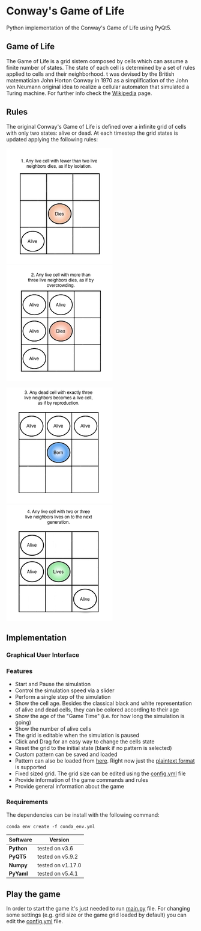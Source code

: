 # Conway's Game of Life
Python implementation of the Conway's Game of Life using PyQt5.

## Game of Life
The Game of Life is a grid sistem composed by cells which can assume a finite number of states. The state of each cell is determined by a set of rules applied to cells and their neighborhood.
t was devised by the British matematician John Horton Conway in 1970 as a simplification of the John von Neumann original idea to realize a cellular automaton that simulated a Turing machine.
For further info check the [Wikipedia](https://en.wikipedia.org/wiki/Conway%27s_Game_of_Life) page.

## Rules
The original Conway's Game of Life is defined over a infinite grid of cells with only two states: alive or dead.
At each timestep the grid states is updated applying the following rules:

![image info](./resources/images/rule1.png)
![image info](./resources/images/rule2.png)


![image info](./resources/images/rule3.png)
![image info](./resources/images/rule4.png)

## Implementation




### Graphical User Interface

### Features
- Start and Pause the simulation
- Control the simulation speed via a slider
- Perform a single step of the simulation
- Show the cell age.
Besides the classical black and white representation of alive and dead cells, they can be colored according to their age
- Show the age of the "Game Time" (i.e. for how long the simulation is going)
- Show the number of alive cells
- The grid is editable when the simulation is paused
- Click and Drag for an easy way to change the cells state
- Reset the grid to the initial state (blank if no pattern is selected)
- Custom pattern can be saved and loaded
- Pattern can also be loaded from [here](https://conwaylife.com/wiki/Category:Patterns).
Right now just the [plaintext format](https://www.conwaylife.com/wiki/Plaintext) is supported
- Fixed sized grid.
The grid size can be edited using the [config.yml](./config.yml) file
- Provide information of the game commands and rules
- Provide general information about the game

### Requirements
The dependencies can be install with the following command:
```
conda env create -f conda_env.yml
```

| Software   | Version           |
| -----------|-------------------|
| **Python** | tested on v3.6    | 
| **PyQT5**  | tested on v5.9.2  |
| **Numpy**  | tested on v1.17.0 |
| **PyYaml** | tested on v5.4.1  |



## Play the game
In order to start the game it's just needed to run [main.py](./main.py) file. For changing some settings (e.g. grid size or the game grid loaded by default) you can edit the [config.yml](./config.yml) file.
